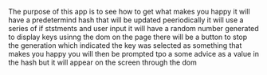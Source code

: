 The purpose of this app is to see how to get what makes you happy
it will have a predetermind hash that will be updated peeriodically
it will use a series of if ststments and user input
it will have a random number generated to display keys usinng the dom on the page
there will be a button to stop the generation which indicated the key was selected as something that makes you happy you will then be prompted tpo a some advice as a value in the hash but it will appear on the screen through the dom